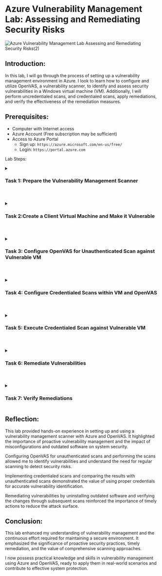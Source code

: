 # Azure Vulnerability Management Lab: Assessing and Remediating Security Risks 

![Azure Vulnerability Management Lab Assessing and Remediating Security Risks(2)](https://github.com/0xbythesecond/OpenVAS-Project/assets/23303634/e81789b3-d8d4-49c3-93fd-e9088031c95a)

## Introduction:
In this lab, I will go through the process of setting up a vulnerability management environment in Azure. I look to learn how to configure and utilize OpenVAS, a vulnerability scanner, to identify and assess security vulnerabilities in a Windows virtual machine (VM). Additionally, I will perform uncredentialed scans, and credentialed scans, apply remediations, and verify the effectiveness of the remediation measures.

## Prerequisites:
- Computer with Internet access
- Azure Account (Free subscription may be sufficient)
- Access to Azure Portal
  - Sign up: `https://azure.microsoft.com/en-us/free/`
  - Login: `https://portal.azure.com`

Lab Steps:

<details> 
  
<summary>
  
### Task 1: Prepare the Vulnerability Management Scanner
  
</summary>

- Access the Azure Portal and navigate to the Marketplace.
- Search for "OpenVAS secured and supported by HOSSTED" and select it.
- Choose a pre-set configuration and create the VM with specified settings.
  ![Choose General Purpose Virtual Machine](https://github.com/0xbythesecond/OpenVAS-Project/assets/23303634/bf4d0933-1263-4113-86ae-46a83ca26455)
- Virtual Machine Settings

| Setting | Value|
|---|---|
| Resource Group:| Vulnerability-Management|
| VM Name:| OpenVAS (Take note of the region and Vnet–consider East US )|
| Region: | East US (`make sure to note the region and Vnet`)|
| Authentication: | Password (Provide Username/Password)|

<img src="https://github.com/0xbythesecond/OpenVAS-Project/assets/23303634/188732d1-c712-4167-bc04-6653212c3400" width="700" alt="Open VAS VM Basic Settings"/>


- On the Disk Tab, Networking, Management, and Advanced we will let them remain as their default Settings.
- For the Monitoring tab, we will disable boot diagnostics as it will not be needed in the lab. You can learn more about boot diagnostics [here](https://learn.microsoft.com/en-us/azure/virtual-machines/boot-diagnostics).
  ![Open VAS VM Monitoring Settings](https://github.com/0xbythesecond/OpenVAS-Project/assets/23303634/8c88a1a5-352a-449d-99c0-71af1b8c05bd)

- Review Create → Create


- Connect to the OpenVAS VM via SSH using PowerShell (Windows) or Terminal (MacOS).
- Wait until the OpenVAS deployment completes and access the web app URL (For this example: `https://172.190.177.16.c.hossted.com`).

<p align="center"><img src="https://github.com/0xbythesecond/OpenVAS-Project/assets/23303634/f96c5464-ada1-4817-8d84-84705873ea64" height="70%" width="70%" alt="SSH Login to OpenVAS VM"/></p>

- Log in with provided credentials or try admin/admin if needed (admin/admin was used below).  
  <br />
![Open VAS Login (admin)](https://github.com/0xbythesecond/OpenVAS-Project/assets/23303634/75af9a9d-d250-465c-92e1-47defa898c99)

- Reset the admin password to a password of your choosing in the example I will be using "incorrect".
  - To change the password, you will go to the person icon at the top right of the page, then select the pencil/note icon near the top left of the page. You will then be shown a pop-up to make the change of the old password to the new password.
  ![Change Open VAS Password](https://github.com/0xbythesecond/OpenVAS-Project/assets/23303634/f64d79d6-4250-4f98-8bb4-e2823299cbd1)

  - If for some reason there is no default value shown for rows per page, you can enter 10 then click save. If this doesn't note and it doesn't accept your input, you can try a different browser using the webapp url to change the password. 

</details>

#

<details>
  
<summary>
  
### Task 2:Create a Client Virtual Machine and Make it Vulnerable

</summary>

- Create a new Virtual Machine in Azure Portal, following specified settings
  
| Setting | Value|
|---|---|
| Resource Group:| Vulnerability-Management (Same as Previous)|
| VM Name:| Win10-Vulnerable|
| Region: | Same as the OpenVAS VM (East US)|
| Virtual Network: | Same as OpenVAS (this is important)|
| Image: | Windows 10 Pro|
| Size: | Any size with 2 vCPUs|
| Username: | Labuser / incorrect! (whichever you prefer and easy to remember)|
| Networking: | Same Vnet as OpenVAS|

- The other tabs that are associated with the VM were left as default and no additional changes were made. 
- Review Create → Create the VM

  - Ensure you can RDP into the VM after it's created.
  - While inside the vulnerable VM, Disable the Windows Firewall and install [outdated software](https://drive.google.com/drive/folders/1n83ilCjZWZulbDdYnUe9wQPK2buY47_U)(be sure that this is done inside the virtual machine).
  - You will install each of them with the defaults as there will be no changes/adjustments necessary here. 
  - Restart the VM and leave it for now.
</details>

#

<details>
  
<summary> 
  
### Task 3: Configure OpenVAS for Unauthenticated Scan against Vulnerable VM

</summary>

- Log in to OpenVAS and add the Client VM's (Win-10 Vulnerable) private IP address as a new host.
  - Hover over Assets → Host → New Host Icon at the top left.
- Create a new target named "Azure Vulnerable VMs" using the host information.
  
![Create a new target from the host](https://github.com/0xbythesecond/OpenVAS-Project/assets/23303634/db7970bb-8241-4d01-977f-47b224a20061)

  >**Note**: Take note of the credentials as you scroll down the page below and leave them as their default. We will add SMB credentials later.
![New target azure vulnerable vms](https://github.com/0xbythesecond/OpenVAS-Project/assets/23303634/f340338d-e4ce-4f03-b97e-40d3e4c714ac)

  
- Create a new task named "Scan - Azure Vulnerable VMs" with the target.
  - Hover over Scans → Task → New Task Icon at the top left
  - Scan Targets → “Azure Vulnerable VMs” (This is the target that we created previously)
![Create a new scan task](https://github.com/0xbythesecond/OpenVAS-Project/assets/23303634/3f0a2585-b5f8-4c2d-acce-21c1b14d74d4)

- Start the scan and review the results once it's completed.
  - The status will change from Requested  → Queued →  Percentage Loaded → Done
  ![Start uncredentialed vulnerability scan](https://github.com/0xbythesecond/OpenVAS-Project/assets/23303634/d89246f1-b32f-4cf3-ba69-acc87896ee02)
  - After pressing the ▶️ button, the Status reflects to be loading
  ![Uncredentialed scan status loading](https://github.com/0xbythesecond/OpenVAS-Project/assets/23303634/d888d64b-2a5f-40c8-ae3a-2cacb9d21daa)
  - Status is now Done and you can select the report to review the vulnerabilities for the uncredentialed scan. 
  ![Uncredentialed scan done](https://github.com/0xbythesecond/OpenVAS-Project/assets/23303634/1e2d7022-2ba6-40a0-a94c-20f52c2fb09c)

- To remove the filtered results of the report, you can select the `X` near the top of the page and it will display more vulnerabilities.
  >**Note**: Once the filter is removed here, it will display those that include a `0.0` as their severity level as well. 
![Filtered results of non-credentialed scan](https://github.com/0xbythesecond/OpenVAS-Project/assets/23303634/3c9aeaa6-1d41-4ad5-a6b0-835aed0a605c)



</details>

#

<details>
  
<summary>
  
  ### Task 4: Configure Credentialed Scans within VM and OpenVAS

</summary>

Make necessary configurations within the vulnerable VM (Windows settings).
- Disable Firewall (done in Task 2 if you happen to have missed it there)
 - Disable User Account Control
![disable user account control](https://github.com/0xbythesecond/OpenVAS-Project/assets/23303634/7565fd04-bc78-4ad1-8090-e149fb53e525)
 - Enable Remote Registry
   - Do a quick search for `Services.msc` at the bottom left of the Windows machine.
   - Scroll down to Remote Registry  → Double click (to select)  → Startup Type set to `Automatic` → Start → Apply → OK. 
   <img src="https://github.com/0xbythesecond/OpenVAS-Project/assets/23303634/289f6e00-1fe1-44be-99db-8749c8ef0a62" height="70%" width="70%" alt="Enable remote registry"/>

 - Set Registry Key
 - Launch Registry Editor (regedit.exe) in “Run as administrator” mode and grant Admin Approval, if requested
 - Navigate to HKEY_LOCAL_MACHINE hive
 - Open SOFTWARE\Microsoft\Windows\CurrentVersion\Policies\System key
 - Create a new DWORD (32-bit) value with the following properties:
 - ![create secret key](https://github.com/0xbythesecond/OpenVAS-Project/assets/23303634/ca128c76-a593-4f7a-8470-62414b97f54d)
 - Name: LocalAccountTokenFilterPolicy
   - After DWORD (32-bit) is selected you will add `LocalAccountTokenFilterPolicy` without any spaces added.  
 - Value: 1
   - Double click → LocalAccountTokenFilterPolicy → Change Value from 0 to 1 → OK
   ![Edit dword value 1](https://github.com/0xbythesecond/OpenVAS-Project/assets/23303634/29fc67a5-9e64-4fe7-b278-08035ca2356b)

 - Close Registry Editor  
 - Restart the VM

Make corresponding configurations in OpenVAS for credentialed scans.
  - Go to Configuration → Credentials → New Credential
  - Name / Comment → “Azure VM Credentials”
    
| Settings | Value |
|----|----|
|Allow Insecure Use: | Yes|
| Username: | azureuser |
| Password: | password (same password as vulnerable VM)|

- Save
![create new credentials openvas](https://github.com/0xbythesecond/OpenVAS-Project/assets/23303634/35277a1e-6587-45c7-8b4c-99c71307fb66)

- Go to Configuration → Targets → CLONE the Target we made before
  ![Clone Targets](https://github.com/0xbythesecond/OpenVAS-Project/assets/23303634/5bbf9b60-25d3-4dbe-853f-d15f067c1678)
- NEW Name / Comment: “Azure Vulnerable VMs - Credentialed Scan”
- Ensure the Private IP is still accurate
- Credentials → SMB → Select the Credentials we just made: Azure VM Credentials
 ![New Name for Target Credentialed Scan](https://github.com/0xbythesecond/OpenVAS-Project/assets/23303634/4e616870-1c7d-41b3-8e14-ad27ab0d3c19)

- Save


</details>

#

<details>
 <summary> 
   
### Task 5: Execute Credentialed Scan against Vulnerable VM

</summary>

Clone the previous scan task and edit it for credentialed scanning.
- CLONE the “Scan - Azure Vulnerable VMs” Task, then Edit it:
- Name / Comment → “Scan - Azure Vulnerable VMs - Credentialed”
- Targets: Azure Vulnerable VMs - Credentialed Scan
![Create New Name for Credentialed Scan Clone](https://github.com/0xbythesecond/OpenVAS-Project/assets/23303634/907e1986-717f-4ad5-9448-4df94d851f1c)
- Save
- Click the ▶️ button to launch the new Credentialed Scan, and wait for it to finish
 ![Start Credentialed Scan](https://github.com/0xbythesecond/OpenVAS-Project/assets/23303634/1e41a8ff-96dd-44d5-bda9-17851d2f53f7)

  >**Note**: Since this is a credentialed scan, it will take longer than the last one. Wait for it to finish


Launch the new credentialed scan and wait for it to finish.
Observe the differences in findings compared to the unauthenticated scan.
![completed credentialed scan](https://github.com/0xbythesecond/OpenVAS-Project/assets/23303634/cea21d19-fafe-462d-877b-727f1561117a)

Results of the credentialed scan
![credentialed scan results](https://github.com/0xbythesecond/OpenVAS-Project/assets/23303634/dc952cc3-f93e-4361-9e13-0b6fe516d7fc)


</details>

#

<details>

<summary>
  
### Task 6: Remediate Vulnerabilities

</summary>

Log back into the Win10-Vulnerable VM and uninstall outdated software.
- Search Control Panel → Uninstall Programs → Select Each Outdated of the Programs (VLC media player 1.1.7, Mozilla Firefox (x64 en-US), Adobe Reader X)
![Unistall Programs](https://github.com/0xbythesecond/OpenVAS-Project/assets/23303634/4f548d41-bb62-4eac-a832-d5bfb8c96357)
- Restart the VM to apply the changes.
</details>

#

<details>

<summary>
    
### Task 7: Verify Remediations

</summary>

Re-initiate the credentialed scan (“Scan - Azure Vulnerable VMs - Credentialed") and observe the updated results.
 >**Note**: In the trend column, we can notice that there is a downward trend now that we have removed the outdated programs.
![Credentialed scan results (removed outdated programs)](https://github.com/0xbythesecond/OpenVAS-Project/assets/23303634/c26d47f1-7da6-4eb7-aa40-d3b578f7cc25)

- The vulnerabilities for FireFox, VLC Player, or Adobe ReaderWe are no longer present. Additionally, we can drill down into the results of the report to view the impact of the vulnerabilities that are remaining and the available solutions.
  ![expanded result of windows iexpress](https://github.com/0xbythesecond/OpenVAS-Project/assets/23303634/8fc279e4-1355-4c05-9b4e-703ad0ffaeb6)

### Clean Up Resources

- Upon the completion of the lab, the resources can not be deleted and the easiest way for this to be done is by deleting the resource group as it contains all the resources.
![Delete resource group](https://github.com/0xbythesecond/OpenVAS-Project/assets/23303634/86c72d5b-876e-4c84-b54b-f2f13ec10528)

</details>

## Reflection:
This lab provided hands-on experience in setting up and using a vulnerability management scanner with Azure and OpenVAS. It highlighted the importance of proactive vulnerability management and the impact of misconfigurations and outdated software on system security.

Configuring OpenVAS for unauthenticated scans and performing the scans allowed me to identify vulnerabilities and understand the need for regular scanning to detect security risks.

Implementing credentialed scans and comparing the results with unauthenticated scans demonstrated the value of using proper credentials for accurate vulnerability identification.

Remediating vulnerabilities by uninstalling outdated software and verifying the changes through subsequent scans reinforced the importance of timely actions to reduce the attack surface.

## Conclusion:
This lab enhanced my understanding of vulnerability management and the continuous effort required for maintaining a secure environment. It emphasized the significance of proactive security practices, timely remediation, and the value of comprehensive scanning approaches.

I now possess practical knowledge and skills in vulnerability management using Azure and OpenVAS, ready to apply them in real-world scenarios and contribute to effective system protection.
